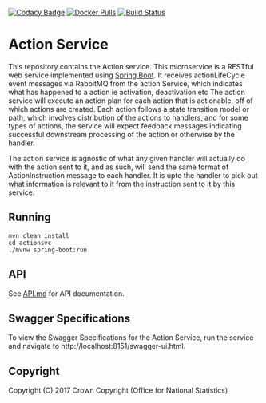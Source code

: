 [![Codacy Badge](https://api.codacy.com/project/badge/Grade/3a24e234068a4a1396ff5f3ff9ab64d9)](https://www.codacy.com/app/sdcplatform/rm-action-service?utm_source=github.com&amp;utm_medium=referral&amp;utm_content=ONSdigital/rm-action-service&amp;utm_campaign=Badge_Grade) [![Docker Pulls](https://img.shields.io/docker/pulls/sdcplatform/actionsvc.svg)]()
[![Build Status](https://travis-ci.org/ONSdigital/rm-action-service.svg?branch=master)](https://travis-ci.org/ONSdigital/rm-action-service)

# Action Service
This repository contains the Action service. This microservice is a RESTful web service implemented using [Spring Boot](http://projects.spring.io/spring-boot/).
It receives actionLifeCycle event messages via RabbitMQ from the action Service, which indicates what has happened to a action ie activation, deactivation etc
The action service will execute an action plan for each action that is actionable, off of which actions are created.
Each action follows a state transition model or path, which involves distribution of the actions to handlers, and for some types of actions, the service will expect
feedback messages indicating successful downstream processing of the action or otherwise by the handler.

The action service is agnostic of what any given handler will actually do with the action sent to it, and as such, will send the same format of ActionInstruction message to each handler.
It is upto the handler to pick out what information is relevant to it from the instruction sent to it by this service.

## Running

    mvn clean install
    cd actionsvc
    ./mvnw spring-boot:run

## API
See [API.md](https://github.com/ONSdigital/rm-action-service/blob/master/API.md) for API documentation.

## Swagger Specifications
To view the Swagger Specifications for the Action Service, run the service and navigate to http://localhost:8151/swagger-ui.html.

## Copyright
Copyright (C) 2017 Crown Copyright (Office for National Statistics)
